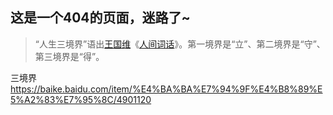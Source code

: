 ## 这是一个404的页面，迷路了~

> “人生三境界”语出[王国维](https://baike.baidu.com/item/王国维/119039)《[人间词话](https://baike.baidu.com/item/人间词话/687)》。第一境界是“立”、第二境界是“守”、第三境界是“得”。

三境界
https://baike.baidu.com/item/%E4%BA%BA%E7%94%9F%E4%B8%89%E5%A2%83%E7%95%8C/4901120